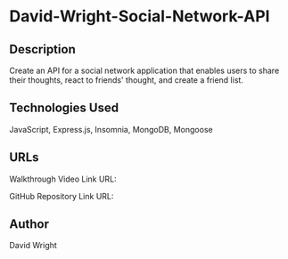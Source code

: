 # David-Wright-Social-Network-API

## Description

Create an API for a social network application that enables users to share their thoughts, react to friends' thought, and create a friend list.

## Technologies Used

JavaScript, Express.js, Insomnia, MongoDB, Mongoose

## URLs

Walkthrough Video Link URL:

GitHub Repository Link URL: 

## Author

David Wright
